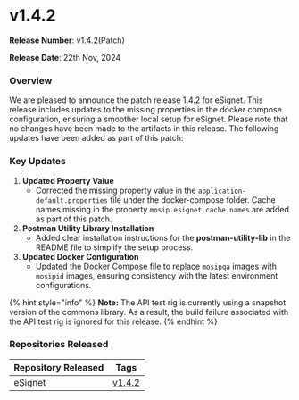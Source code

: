 # v1.4.2

**Release Number**: v1.4.2(Patch)

**Release Date**: 22th Nov, 2024

### **Overview**

We are pleased to announce the patch release 1.4.2 for eSignet. This release includes updates to the missing properties in the docker compose configuration, ensuring a smoother local setup for eSignet. Please note that no changes have been made to the artifacts in this release. The following updates have been added as part of this patch:

### Key Updates <a href="#enhancements-and-updates" id="enhancements-and-updates"></a>

1. **Updated Property Value**
   * Corrected the missing property value in the `application-default.properties` file under the docker-compose folder. Cache names missing in the property `mosip.esignet.cache.names` are added as part of this patch.
2. **Postman Utility Library Installation**
   * Added clear installation instructions for the **postman-utility-lib** in the README file to simplify the setup process.
3. **Updated Docker Configuration**
   * Updated the Docker Compose file to replace `mosipqa` images with `mosipid` images, ensuring consistency with the latest environment configurations.

{% hint style="info" %}
**Note:** The API test rig is currently using a snapshot version of the commons library. As a result, the build failure associated with the API test rig is ignored for this release.
{% endhint %}

### **Repositories Released** <a href="#repositories-released" id="repositories-released"></a>

| **Repository Released** | **Tags**                                                |
| ----------------------- | ------------------------------------------------------- |
|  eSignet                | [ v1.4.2](https://github.com/mosip/esignet/tree/v1.4.2) |

